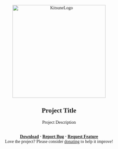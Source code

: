 <font face = "Trebuchet MS">
<p align="center">
    <img width="300px" href="https://kitsune-lab.dev/" src="https://kitsune-lab.dev/storage/images/kl-logo.webp" align="center" alt="KitsuneLogo"/>
    <h2 align="center">Project Title</h2>
    <p align="center">Project Description</p>
</p>

<p align="center">
    <br/>
    <b>
    <a href="https://github.com/Kitsune-Lab/Repository_SourcePawn/releases">Download</a>
        ·
        <a href="https://github.com/Kitsune-Lab/Repository_SourcePawn/issues">Report Bug</a>
        ·
        <a href="https://github.com/Kitsune-Lab/Repository_SourcePawn/issues">Request Feature</a>
    </b>
    <br/>
    Love the project? Please consider <a href="https://www.paypal.me/sples1">donating</a> to help it improve!
</p>

<div align="center">